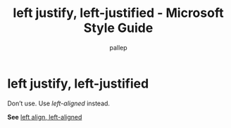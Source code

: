 ﻿---
title: left justify, left-justified - Microsoft Style Guide
author: pallep
ms.author: pallep
ms.date: 01/19/2018
ms.topic: article
ms.prod: non-product-specific
---

# left justify, left-justified

Don’t use. Use *left-aligned* instead.

**See** [left align, left-aligned](/style-guide/a-z-word-list-term-collections/l/left-align-left-aligned)
